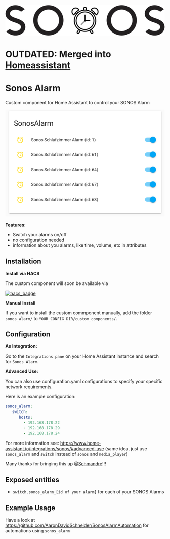 ![Logo](https://raw.githubusercontent.com/AaronDavidSchneider/SonosAlarm/master/logo%402x.png)

# OUTDATED: Merged into [Homeassistant](https://www.home-assistant.io/integrations/sonos/#alarm-support)

# Sonos Alarm

Custom component for Home Assistant to control your SONOS Alarm

![Example](https://raw.githubusercontent.com/AaronDavidSchneider/SonosAlarm/master/example.png)

**Features:**

- Switch your alarms on/off
- no configuration needed
- information about you alarms, like time, volume, etc in attributes

## Installation

**Install via HACS**

The custom component will soon be available via

[![hacs_badge](https://img.shields.io/badge/HACS-Default-orange.svg?style=for-the-badge)](https://github.com/custom-components/hacs)

**Manual Install**

If you want to install the custom commponent manually, add the folder `sonos_alarm/` to `YOUR_CONFIG_DIR/custom_components/`.

## Configuration
**As Integration:**

Go to the `Integrations pane` on your Home Assistant instance and search for `Sonos Alarm`.

**Advanced Use:**

You can also use configuration.yaml configurations to specify your specific network requirements.

Here is an example configuration:

```yaml
sonos_alarm:
   switch:
      hosts:
        - 192.168.178.22
        - 192.168.178.29
        - 192.168.178.24
```

For more information see: https://www.home-assistant.io/integrations/sonos/#advanced-use
(same idea, just use `sonos_alarm` and `switch` instead of `sonos` and `media_player`)

Many thanks for bringing this up [@Schmandre](https://github.com/Schmandre)!!!

## Exposed entities

- `switch.sonos_alarm_[id of your alarm]` for each of your SONOS Alarms

## Example Usage
Have a look at https://github.com/AaronDavidSchneider/SonosAlarmAutomation for automations using `sonos_alarm`
